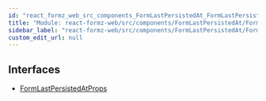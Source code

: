 ```yaml
---
id: "react_formz_web_src_components_FormLastPersistedAt_FormLastPersistedAt_types"
title: "Module: react-formz-web/src/components/FormLastPersistedAt/FormLastPersistedAt.types"
sidebar_label: "react-formz-web/src/components/FormLastPersistedAt/FormLastPersistedAt.types"
custom_edit_url: null
---
```


## Interfaces

- [FormLastPersistedAtProps](../interfaces/react_formz_web_src_components_FormLastPersistedAt_FormLastPersistedAt_types.FormLastPersistedAtProps.md)
